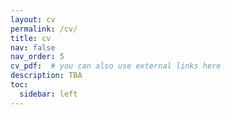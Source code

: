 ```yaml
---
layout: cv
permalink: /cv/
title: cv
nav: false
nav_order: 5
cv_pdf:  # you can also use external links here
description: TBA
toc:
  sidebar: left
---
```

